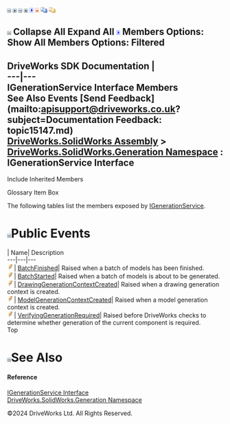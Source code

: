 ![](dotnetimages/collapse.gif) ![](dotnetimages/expand.gif) ![](dotnetimages/collapse.gif) ![](dotnetimages/expand.gif) ![](dotnetimages/drpdown.gif) ![](dotnetimages/drpdown_orange.gif) ![](dotnetimages/copycode.gif) ![](dotnetimages/copycodeHighlight.gif)

![](dotnetimages/collapse.gif) Collapse All Expand All ![](dotnetimages/drpdown.gif) Members Options: Show All  Members Options: Filtered   
---  
DriveWorks SDK Documentation  |   
---|---  
IGenerationService Interface Members   
See Also Events [Send Feedback](mailto:apisupport@driveworks.co.uk?subject=Documentation Feedback: topic15147.md)  
[DriveWorks.SolidWorks Assembly](topic13342.md) > [DriveWorks.SolidWorks.Generation Namespace](topic15094.md) : IGenerationService Interface  
---  
  
Include Inherited Members    


Glossary Item Box

The following tables list the members exposed by [IGenerationService](topic15147.md).

# ![](dotnetimages/collapse.gif)Public Events

| Name| Description  
---|---|---  
![ Event](dotnetimages/Event.gif)| [BatchFinished](topic15152.md)| Raised when a batch of models has been finished.   
![ Event](dotnetimages/Event.gif)| [BatchStarted](topic15153.md)| Raised when a batch of models is about to be generated.   
![ Event](dotnetimages/Event.gif)| [DrawingGenerationContextCreated](topic15154.md)| Raised when a drawing generation context is created.   
![ Event](dotnetimages/Event.gif)| [ModelGenerationContextCreated](topic15155.md)| Raised when a model generation context is created.   
![ Event](dotnetimages/Event.gif)| [VerifyingGenerationRequired](topic15156.md)| Raised before DriveWorks checks to determine whether generation of the current component is required.   
Top

# ![](dotnetimages/collapse.gif)See Also

#### Reference

[IGenerationService Interface](topic15147.md)   
[DriveWorks.SolidWorks.Generation Namespace](topic15094.md)

©2024 DriveWorks Ltd. All Rights Reserved.
